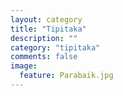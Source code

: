```yaml
---
layout: category
title: "Tipitaka"
description: ""
category: "tipitaka"
comments: false
image:
  feature: Parabaik.jpg
---
```

